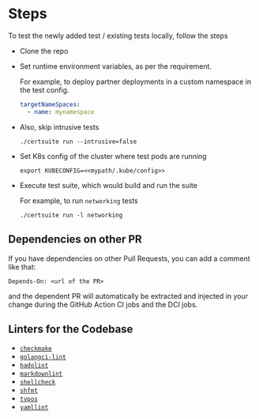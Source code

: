 <!-- markdownlint-disable line-length no-bare-urls -->
# Steps

To test the newly added test / existing tests locally, follow the steps

- Clone the repo
- Set runtime environment variables, as per the requirement.

    For example, to deploy partner deployments in a custom namespace in the test config.

    ```yaml
    targetNameSpaces:
      - name: mynamespace
    ```

- Also, skip intrusive tests

    ```shell
    ./certsuite run --intrusive=false
    ```

- Set K8s config of the cluster where test pods are running

    ```shell
    export KUBECONFIG=<<mypath/.kube/config>>
    ```

- Execute test suite, which would build and run the suite

    For example, to run `networking` tests

    ```shell
    ./certsuite run -l networking
    ```

## Dependencies on other PR

If you have dependencies on other Pull Requests, you can add a comment like that:

```text
Depends-On: <url of the PR>
```

and the dependent PR will automatically be extracted and injected in your change during the GitHub Action CI jobs and the DCI jobs.

## Linters for the Codebase

- [`checkmake`](https://github.com/mrtazz/checkmake)
- [`golangci-lint`](https://github.com/golangci/golangci-lint)
- [`hadolint`](https://github.com/hadolint/hadolint)
- [`markdownlint`](https://github.com/igorshubovych/markdownlint-cli)
- [`shellcheck`](https://github.com/koalaman/shellcheck)
- [`shfmt`](https://github.com/mvdan/sh)
- [`typos`](https://github.com/crate-ci/typos)
- [`yamllint`](https://github.com/adrienverge/yamllint)
